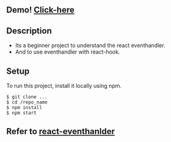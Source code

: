 ## Demo! [Click-here](https://eventhandler1.netlify.app/)

## Description

* Its a beginner project to understand the react eventhandler.
* And to use eventhandler with react-hook.

## Setup 
To run this project, install it locally using npm.

```
$ git clone ...
$ cd /repo_name
$ npm install
$ npm start
```

## Refer to [react-eventhanlder](https://reactjs.org/docs/handling-events.html)